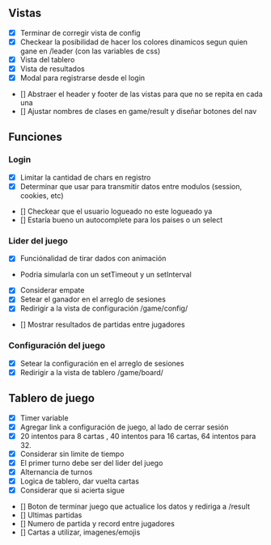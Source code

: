 ## Vistas

- [x] Terminar de corregir vista de config
- [x] Checkear la posibilidad de hacer los colores dinamicos segun quien gane en /leader (con las variables de css)
- [x] Vista del tablero
- [x] Vista de resultados
- [x] Modal para registrarse desde el login
- [] Abstraer el header y footer de las vistas para que no se repita en cada una
- [] Ajustar nombres de clases en game/result y diseñar botones del nav

## Funciones

### Login

- [x] Limitar la cantidad de chars en registro
- [x] Determinar que usar para transmitir datos entre modulos (session, cookies, etc)
- [] Checkear que el usuario logueado no este logueado ya
- [] Estaría bueno un autocomplete para los paises o un select

### Lider del juego

- [x] Funciónalidad de tirar dados con animación
- Podria simularla con un setTimeout y un setInterval
- [x] Considerar empate
- [x] Setear el ganador en el arreglo de sesiones
- [x] Redirigir a la vista de configuración /game/config/
- [] Mostrar resultados de partidas entre jugadores

### Configuración del juego

- [x] Setear la configuración en el arreglo de sesiones
- [x] Redirigir a la vista de tablero /game/board/

## Tablero de juego

- [x] Timer variable
- [x] Agregar link a configuración de juego, al lado de cerrar sesión
- [x] 20 intentos para 8 cartas , 40 intentos para 16 cartas, 64 intentos para 32.
- [x] Considerar sin limite de tiempo
- [x] El primer turno debe ser del lider del juego
- [x] Alternancia de turnos
- [x] Logica de tablero, dar vuelta cartas
- [x] Considerar que si acierta sigue
- [] Boton de terminar juego que actualice los datos y rediriga a /result
- [] Ultimas partidas
- [] Numero de partida y record entre jugadores
- [] Cartas a utilizar, imagenes/emojis
